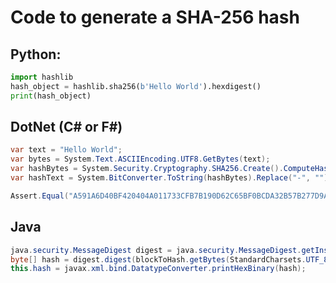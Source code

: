 # Code to generate a SHA-256 hash

## Python:
``` Python
import hashlib
hash_object = hashlib.sha256(b'Hello World').hexdigest()
print(hash_object)
```
## DotNet (C# or F#)

``` csharp
var text = "Hello World";
var bytes = System.Text.ASCIIEncoding.UTF8.GetBytes(text);
var hashBytes = System.Security.Cryptography.SHA256.Create().ComputeHash(bytes);
var hashText = System.BitConverter.ToString(hashBytes).Replace("-", "");

Assert.Equal("A591A6D40BF420404A011733CFB7B190D62C65BF0BCDA32B57B277D9AD9F146E", hashText);
```

## Java
``` Java
java.security.MessageDigest digest = java.security.MessageDigest.getInstance("SHA-256");
byte[] hash = digest.digest(blockToHash.getBytes(StandardCharsets.UTF_8));
this.hash = javax.xml.bind.DatatypeConverter.printHexBinary(hash);
```